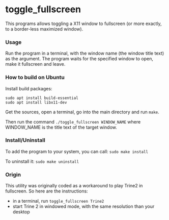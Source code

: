 # toggle_fullscreen

This programs allows toggling a X11 window to fullscreen (or more exactly, to a border-less maximized window).

### Usage
Run the program in a terminal, with the window name (the window title text) as the argument. The program waits for the specified window to open, make it fullscreen and leave.

### How to build on Ubuntu

Install build packages:
```
sudo apt install build-essential
sudo apt install libx11-dev
```

Get the sources, open a terminal, go into the main directory and run `make`.

Then run the command `./toggle_fullscreen WINDOW_NAME` where WINDOW_NAME is the title text of the target window.

### Install/Uninstall

To add the program to your system, you can call: `sudo make install`

To uninstall it: `sudo make uninstall`

### Origin
This utility was originally coded as a workaround to play Trine2 in fullscreen. So here are the instructions:

* in a terminal, run `toggle_fullscreen Trine2`
* start Trine 2 in windowed mode, with the same resolution than your desktop
